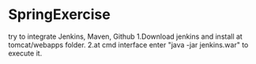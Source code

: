 # SpringExercise
try to integrate Jenkins, Maven, Github
1.Download jenkins and install at tomcat/webapps folder.
2.at cmd interface enter "java -jar jenkins.war" to execute it.
